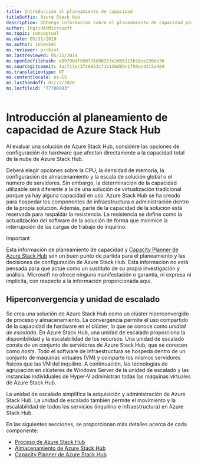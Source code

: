 ```yaml
---
title: Introducción al planeamiento de capacidad
titleSuffix: Azure Stack Hub
description: Obtenga información sobre el planeamiento de capacidad para las implementaciones de Azure Stack Hub.
author: IngridAtMicrosoft
ms.topic: conceptual
ms.date: 05/31/2019
ms.author: inhenkel
ms.reviewer: prchint
ms.lastreviewed: 05/31/2019
ms.openlocfilehash: e097904f990f76898253e2d56115b10ce230de36
ms.sourcegitcommit: 4ac711ec37c6653c71b126d09c1f93ec4215a489
ms.translationtype: HT
ms.contentlocale: es-ES
ms.lasthandoff: 02/27/2020
ms.locfileid: "77700993"
---
```

# <a name="capacity-planning-for-azure-stack-hub-overview"></a>Introducción al planeamiento de capacidad de Azure Stack Hub

Al evaluar una solución de Azure Stack Hub, considere las opciones de configuración de hardware que afectan directamente a la capacidad total de la nube de Azure Stack Hub.

Deberá elegir opciones sobre la CPU, la densidad de memoria, la configuración de almacenamiento y la escala de solución global o el número de servidores. Sin embargo, la determinación de la capacidad utilizable será diferente a la de una solución de virtualización tradicional porque ya hay alguna capacidad en uso. Azure Stack Hub se ha creado para hospedar los componentes de infraestructura o administración dentro de la propia solución. Además, parte de la capacidad de la solución está reservada para respaldar la resistencia. La resistencia se define como la actualización del software de la solución de forma que minimice la interrupción de las cargas de trabajo de inquilino.

> [!IMPORTANT]
> Esta información de planeamiento de capacidad y [Capacity Planner de Azure Stack Hub](https://aka.ms/azstackcapacityplanner) son un buen punto de partida para el planeamiento y las decisiones de configuración de Azure Stack Hub. Esta información no está pensada para que actúe como un sustituto de su propia investigación y análisis. Microsoft no ofrece ninguna manifestación o garantía, ni expresa ni implícita, con respecto a la información proporcionada aquí.

## <a name="hyperconvergence-and-the-scale-unit"></a>Hiperconvergencia y unidad de escalado
Se crea una solución de Azure Stack Hub como un clúster hiperconvergido de proceso y almacenamiento. La convergencia permite el uso compartido de la capacidad de hardware en el clúster, lo que se conoce como *unidad de escalado*. En Azure Stack Hub, una unidad de escalado proporciona la disponibilidad y la escalabilidad de los recursos. Una unidad de escalado consta de un conjunto de servidores de Azure Stack Hub, que se conocen como *hosts*. Todo el software de infraestructura se hospeda dentro de un conjunto de máquinas virtuales (VM) y comparte los mismos servidores físicos que las VM del inquilino. A continuación, las tecnologías de agrupación en clústeres de Windows Server de la unidad de escalado y las instancias individuales de Hyper-V administran todas las máquinas virtuales de Azure Stack Hub.

La unidad de escalado simplifica la adquisición y administración de Azure Stack Hub. La unidad de escalado también permite el movimiento y la escalabilidad de todos los servicios (inquilino e infraestructura) en Azure Stack Hub.

En las siguientes secciones, se proporcionan más detalles acerca de cada componente:

- [Proceso de Azure Stack Hub](azure-stack-capacity-planning-compute.md)
- [Almacenamiento de Azure Stack Hub](azure-stack-capacity-planning-storage.md)
- [Capacity Planner de Azure Stack Hub](azure-stack-capacity-planner.md)
